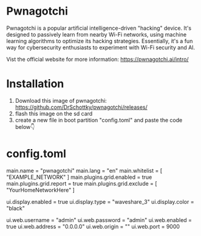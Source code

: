 # Pwnagotchi
Pwnagotchi is a popular artificial intelligence-driven "hacking" device.  It's designed to passively learn from nearby Wi-Fi networks, using machine learning algorithms to optimize its hacking strategies. Essentially, it's a fun way for cybersecurity enthusiasts to experiment with Wi-Fi security and AI.

Vist the official website for more information: https://pwnagotchi.ai/intro/

# Installation
1. Download this image of pwnagotchi: https://github.com/DrSchottky/pwnagotchi/releases/
2. flash this image on the sd card
3. create a new file in boot partition "config.toml" and paste the code below👇
# config.toml
main.name = "pwnagotchi"
main.lang = "en"
main.whitelist = [
"EXAMPLE_NETWORK"
]
main.plugins.grid.enabled = true
main.plugins.grid.report = true
main.plugins.grid.exclude = [
  "YourHomeNetworkHere"
]

ui.display.enabled = true
ui.display.type = "waveshare_3"
ui.display.color = "black"

ui.web.username = "admin"
ui.web.password = "admin"
ui.web.enabled = true
ui.web.address = "0.0.0.0"
ui.web.origin = ""
ui.web.port = 9000
